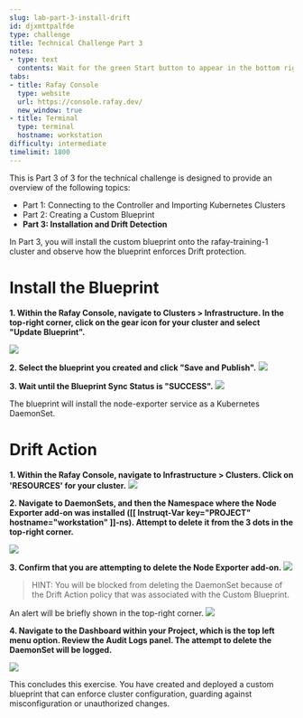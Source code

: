```yaml
---
slug: lab-part-3-install-drift
id: djxmttpalfde
type: challenge
title: Technical Challenge Part 3
notes:
- type: text
  contents: Wait for the green Start button to appear in the bottom right corner.
tabs:
- title: Rafay Console
  type: website
  url: https://console.rafay.dev/
  new_window: true
- title: Terminal
  type: terminal
  hostname: workstation
difficulty: intermediate
timelimit: 1800
---
```


This is Part 3 of 3 for the technical challenge is designed to provide an overview of the following topics:

* Part 1: Connecting to the Controller and Importing Kubernetes Clusters
* Part 2: Creating a Custom Blueprint
* **Part 3: Installation and Drift Detection**

In Part 3, you will install the custom blueprint onto the rafay-training-1 cluster and observe how the blueprint
enforces Drift protection.

Install the Blueprint
======================

**1. Within the Rafay Console, navigate to Clusters > Infrastructure. In the top-right corner, click on the gear icon for your cluster and select "Update Blueprint".**

![](..\assets\tech_challenge\part_3\0000_cluster_update_blueprint.png)

**2. Select the blueprint you created and click "Save and Publish".**
![](..\assets\tech_challenge\part_3\0001_update_blueprint.png)

**3. Wait until the Blueprint Sync Status is "SUCCESS".**
![](..\assets\tech_challenge\part_3\0002_success.png)

The blueprint will install the node-exporter service as a Kubernetes DaemonSet.



Drift Action
============

**1. Within the Rafay Console, navigate to Infrastructure > Clusters. Click on 'RESOURCES' for your cluster.**
![](..\assets\tech_challenge\part_3\0003_cluster_resources.png)

**2. Navigate to DaemonSets, and then the Namespace where the Node Exporter add-on was installed ([[ Instruqt-Var key="PROJECT" hostname="workstation" ]]-ns). Attempt to delete it from the 3 dots in the top-right corner.**

![](..\assets\tech_challenge\part_3\0004_delete_ds.png)

**3. Confirm that you are attempting to delete the Node Exporter add-on.**
![](..\assets\tech_challenge\part_3\0005_confirm_delete_ds.png)

> HINT: You will be blocked from deleting the DaemonSet because of the Drift Action policy that was associated with the Custom Blueprint.

An alert will be briefly shown in the top-right corner.
![](..\assets\tech_challenge\part_3\0006_brief_alert.png)

**4. Navigate to the Dashboard within your Project, which is the top left menu option. Review the Audit Logs panel. The attempt to delete the DaemonSet will be logged.**

![](..\assets\tech_challenge\part_3\0007_audit_logs.png)

This concludes this exercise. You have created and deployed a custom blueprint that can enforce cluster configuration, guarding against misconfiguration or unauthorized changes.

